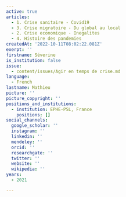 ```yaml
---
active: true
articles:
  - 1. Crise sanitaire - Covid19
  - 3. Crise migratoire - Du global au local
  - 2. Crise economique - Inegalites
  - 4. Histoire des pandemies
createdAt: '2022-10-11T08:02:22.081Z'
exerpt: ''
firstname: Séverine
is_institution: false
issue:
  - content/issues/Agir en temps de crise.md
language:
  - French
lastname: Mathieu
picture: ''
picture_copyright: ''
positions_and_institutions:
  - institution: EPHE-PSL, France
    positions: []
social_channels:
  google_scholar: ''
  instagram: ''
  linkedin: ''
  mendeley: ''
  orcid: ''
  researchgate: ''
  twitter: ''
  website: ''
  wikipedia: ''
years:
  - 2021

---
```

